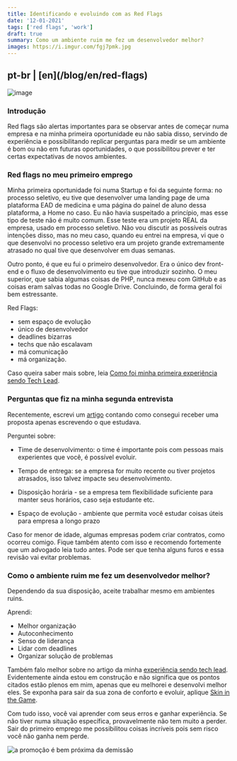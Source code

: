 ```yaml
---
title: Identificando e evoluindo com as Red Flags
date: '12-01-2021'
tags: ['red flags', 'work']
draft: true
summary: Como um ambiente ruim me fez um desenvolvedor melhor?
images: https://i.imgur.com/fgj7pmk.jpg
---
```


<h2>pt-br | [en](/blog/en/red-flags)</h2>

![image](https://i.imgur.com/fgj7pmk.jpg)

### Introdução

Red flags são alertas importantes para se observar antes de começar numa empresa e na minha primeira oportunidade eu não sabia disso, servindo de experiência e possibilitando replicar perguntas para medir se um ambiente é bom ou não em futuras oportunidades, o que possibilitou prever e ter certas expectativas de novos ambientes.

### Red flags no meu primeiro emprego

Minha primeira oportunidade foi numa Startup e foi da seguinte forma: no processo seletivo, eu tive que desenvolver uma landing page de uma plataforma EAD de medicina e uma página do painel de aluno dessa plataforma, a Home no caso. Eu não havia suspeitado a princípio, mas esse tipo de teste não é muito comum. Esse teste era um projeto REAL da empresa, usado em processo seletivo. Não vou discutir as possíveis outras intenções disso, mas no meu caso, quando eu entrei na empresa, vi que o que desenvolvi no processo seletivo era um projeto grande extremamente atrasado no qual tive que desenvolver em duas semanas.

Outro ponto, é que eu fui o primeiro desenvolvedor. Era o único dev front-end e o fluxo de desenvolvimento eu tive que introduzir sozinho. O meu superior, que sabia algumas coisas de PHP, nunca mexeu com GitHub e as coisas eram salvas todas no Google Drive. Concluindo, de forma geral foi bem estressante.

Red Flags:

- sem espaço de evolução
- único de desenvolvedor
- deadlines bizarras
- techs que não escalavam
- má comunicação
- má organização.

Caso queira saber mais sobre, leia [Como foi minha primeira experiência sendo Tech Lead](/blog/experiencia-como-tech-lead).

### Perguntas que fiz na minha segunda entrevista

Recentemente, escrevi um [artigo](/blog/job-with-1-article) contando como consegui receber uma proposta apenas escrevendo o que estudava.

Perguntei sobre:

- Time de desenvolvimento: o time é importante pois com pessoas mais experientes que você, é possível evoluir.

- Tempo de entrega: se a empresa for muito recente ou tiver projetos atrasados, isso talvez impacte seu desenvolvimento.

- Disposição horária - se a empresa tem flexibilidade suficiente para manter seus horários, caso seja estudante etc.

- Espaço de evolução - ambiente que permita você estudar coisas úteis para empresa a longo prazo

Caso for menor de idade, algumas empresas podem criar contratos, como ocorreu comigo. Fique também atento com isso e recomendo fortemente que um advogado leia tudo antes. Pode ser que tenha alguns furos e essa revisão vai evitar problemas.

### Como o ambiente ruim me fez um desenvolvedor melhor?

Dependendo da sua disposição, aceite trabalhar mesmo em ambientes ruins.

Aprendi:

- Melhor organização
- Autoconhecimento
- Senso de liderança
- Lidar com deadlines
- Organizar solução de problemas

Também falo melhor sobre no artigo da minha [experiência sendo tech lead](/blog/experiencia-como-tech-lead). Evidentemente ainda estou em construção e não significa que os pontos citados estão plenos em mim, apenas que eu melhorei e desenvolvi melhor eles. Se exponha para sair da sua zona de conforto e evoluir, aplique [Skin in the Game](https://sibelius.substack.com/p/skin-in-the-game-for-developers).

Com tudo isso, você vai aprender com seus erros e ganhar experiência. Se não tiver numa situação específica, provavelmente não tem muito a perder. Sair do primeiro emprego me possibilitou coisas incríveis pois sem risco você não ganha nem perde.

![a promoção é bem próxima da demissão](https://i.imgur.com/3fpbilt.png)
